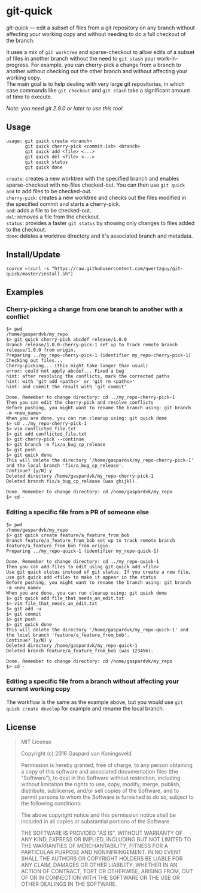 # git-quick

_git-quick_ — edit a subset of files from a git repository on any branch without affecting your working copy and without needing to do a full checkout of the branch.

It uses a mix of `git worktree` and sparse-checkout to allow edits of a subset of files in another branch without the need to `git stash` your work-in-progress. For example, you can cherry-pick a change from a branch to another without checking out the other branch and without affecting your working copy.  
The main goal is to help dealing with very large git repositories, in which case commands like `git checkout` and `git stash` take a significant amount of time to execute.

_Note: you need git 2.9.0 or later to use this tool_

## Usage

    usage: git quick create <branch>
           git quick cherry-pick <commit-ish> <branch>
           git quick add <file> <...>
           git quick del <file> <...>
           git quick status
           git quick done

`create`: creates a new worktree with the specified branch and enables sparse-checkout with no-files checked-out. You can then use `git quick add` to add files to be checked-out.  
`cherry-pick`: creates a new worktree and checks out the files modified in the specified commit and starts a cherry-pick.  
`add`: adds a file to be checked-out.  
`del`: removes a file from the checkout.  
`status`: provides a faster `git status` by showing only changes to files added to the checkout.  
`done`: deletes a worktree directory and it's associated branch and metadata.  

## Install/Update

`source <(curl -s "https://raw.githubusercontent.com/qwertzguy/git-quick/master/install.sh")`

## Examples

### Cherry-picking a change from one branch to another with a conflict

    $> pwd
    /home/gaspardvk/my_repo
    $> git quick cherry-pick abcdef release/1.0.0
    Branch release/1.0.0-cherry-pick-1 set up to track remote branch release/1.0.0 from origin.
    Preparing ../my_repo-cherry-pick-1 (identifier my_repo-cherry-pick-1)
    Checking out files...
    Cherry-picking... (this might take longer than usual)
    error: could not apply abcdef... Fixed a bug
    hint: after resolving the conflicts, mark the corrected paths
    hint: with 'git add <paths>' or 'git rm <paths>'
    hint: and commit the result with 'git commit'
    
    Done. Remember to change directory: cd ../my_repo-cherry-pick-1
    Then you can edit the cherry-pick and resolve conflicts
    Before pushing, you might want to rename the branch using: git branch -m <new_name>
    When you are done, you can run cleanup using: git quick done
    $> cd ../my_repo-cherry-pick-1
    $> vim conflicted_file.txt
    $> git add conflicted_file.txt
    $> git cherry-pick --continue
    $> git branch -m fix/a_bug_cp_release
    $> git push
    $> git quick done
    This will delete the directory '/home/gaspardvk/my_repo-cherry-pick-1' and the local branch 'fix/a_bug_cp_release'.
    Continue? [y/N] y
    Deleted directory /home/gaspardvk/my_repo-cherry-pick-1
    Deleted branch fix/a_bug_cp_release (was ghijkl).
    
    Done. Remember to change directory: cd /home/gaspardvk/my_repo
    $> cd -

### Editing a specific file from a PR of someone else

    $> pwd
    /home/gaspardvk/my_repo
    $> git quick create feature/a_feature_from_bob
    Branch feature/a_feature_from_bob set up to track remote branch feature/a_feature_from_bob from origin.
    Preparing ../my_repo-quick-1 (identifier my_repo-quick-1)
    
    Done. Remember to change directory: cd ../my_repo-quick-1
    Then you can add files to edit using git quick add <file>
    Use git quick status instead of git status. If you create a new file, use git quick add <file> to make it appear in the status
    Before pushing, you might want to rename the branch using: git branch -m <new_name>
    When you are done, you can run cleanup using: git quick done
    $> git quick add file_that_needs_an_edit.txt
    $> vim file_that_needs_an_edit.txt
    $> git add -u
    $> git commit
    $> git push
    $> git quick done
    This will delete the directory '/home/gaspardvk/my_repo-quick-1' and the local branch 'feature/a_feature_from_bob'.
    Continue? [y/N] y
    Deleted directory /home/gaspardvk/my_repo-quick-1
    Deleted branch feature/a_feature_from_bob (was 123456).
    
    Done. Remember to change directory: cd /home/gaspardvk/my_repo
    $> cd -

### Editing a specific file from a branch without affecting your current working copy

The workflow is the same as the example above, but you would use `git quick create develop` for example and rename the local branch.

## License

> MIT License
> 
> Copyright (c) 2016 Gaspard van Koningsveld
> 
> Permission is hereby granted, free of charge, to any person obtaining a copy
> of this software and associated documentation files (the "Software"), to deal
> in the Software without restriction, including without limitation the rights
> to use, copy, modify, merge, publish, distribute, sublicense, and/or sell
> copies of the Software, and to permit persons to whom the Software is
> furnished to do so, subject to the following conditions:
> 
> The above copyright notice and this permission notice shall be included in all
> copies or substantial portions of the Software.
> 
> THE SOFTWARE IS PROVIDED "AS IS", WITHOUT WARRANTY OF ANY KIND, EXPRESS OR
> IMPLIED, INCLUDING BUT NOT LIMITED TO THE WARRANTIES OF MERCHANTABILITY,
> FITNESS FOR A PARTICULAR PURPOSE AND NONINFRINGEMENT. IN NO EVENT SHALL THE
> AUTHORS OR COPYRIGHT HOLDERS BE LIABLE FOR ANY CLAIM, DAMAGES OR OTHER
> LIABILITY, WHETHER IN AN ACTION OF CONTRACT, TORT OR OTHERWISE, ARISING FROM,
> OUT OF OR IN CONNECTION WITH THE SOFTWARE OR THE USE OR OTHER DEALINGS IN THE
> SOFTWARE.
